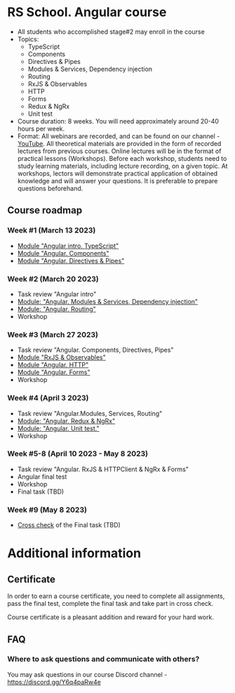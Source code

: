 # RS School. Angular course
- All students who accomplished stage#2 may enroll in the course
- Topics:
    - TypeScript
    - Components
    - Directives & Pipes
    - Modules & Services, Dependency injection
    - Routing
    - RxJS & Observables
    - HTTP
    - Forms
    - Redux & NgRx
    - Unit test
- Course duration: 8 weeks. You will need approximately around 20-40 hours per week.
- Format: All webinars are recorded, and can be found on our channel - [YouTube](https://youtube.com/c/rollingscopesschool).
  All theoretical materials are provided in the form of recorded lectures from previous courses.
  Online lectures will be in the format of practical lessons (Workshops).
  Before each workshop, students need to study learning materials, including lecture recording, on a given topic.
  At workshops, lectors will demonstrate practical application of obtained knowledge and will answer your questions. It is preferable to prepare questions beforehand.

## Course roadmap
### Week #1 (March 13 2023)
- [Module "Angular intro. TypeScript"](modules/intro/README-ENG.md)
- [Module "Angular. Components"](modules/components/README-ENG.md)
- [Module "Angular. Directives & Pipes"](modules/directives-and-pipes/README-ENG.md)

### Week #2 (March 20 2023)
- Task review "Angular intro"
- [Module: "Angular. Modules & Services, Dependency injection"](modules/modules-and-services/README-ENG.md)
- [Module: "Angular. Routing"](modules/routing/README-ENG.md)
- Workshop

### Week #3 (March 27 2023)
- Task review "Angular. Components, Directives, Pipes"
- [Module "RxJS & Observables"](modules/rxjs/README-ENG.md)
- [Module "Angular. HTTP"](modules/http/README-ENG.md)
- [Module "Angular. Forms"](modules/forms/README-ENG.md)
- Workshop

### Week #4 (April 3 2023)
- Task review "Angular.Modules, Services, Routing"
- [Module: "Angular. Redux & NgRx"](modules/redux/README-ENG.md)
- [Module: "Angular. Unit test."](modules/unit-test/README-ENG.md)
- Workshop

### Week #5-8 (April 10 2023 - May 8 2023)
- Task review "Angular. RxJS & HTTPClient & NgRx & Forms"
- Angular final test
- Workshop
- Final task (TBD)

### Week #9 (May 8 2023)
- [Cross check](https://docs.app.rs.school/#/platform/cross-check-flow) of the Final task (TBD)

# Additional information
## Certificate
In order to earn a course certificate, you need to complete all assignments, pass the final test, complete the final task and take part in cross check.

Course certificate is a pleasant addition and reward for your hard work.

## FAQ
### Where to ask questions and communicate with others?
You may ask questions in our course Discord channel - https://discord.gg/Y6q4paRw4e

